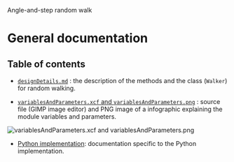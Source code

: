 Angle-and-step random walk
# General documentation
## Table of contents

- [`designDetails.md`](designDetails.md) : the description of the methods and the class (`Walker`) for random walking.
  
- [`variablesAndParameters.xcf` and `variablesAndParameters.png`](variablesAndParameters.png) : source file (GIMP image editor) and PNG image of a infographic explaining the module variables and parameters.

![`variablesAndParameters.xcf` and `variablesAndParameters.png`](variablesAndParameters.png)

- [Python implementation](../python_implementation/documentation/tableOfContents.md): documentation specific to the Python implementation.